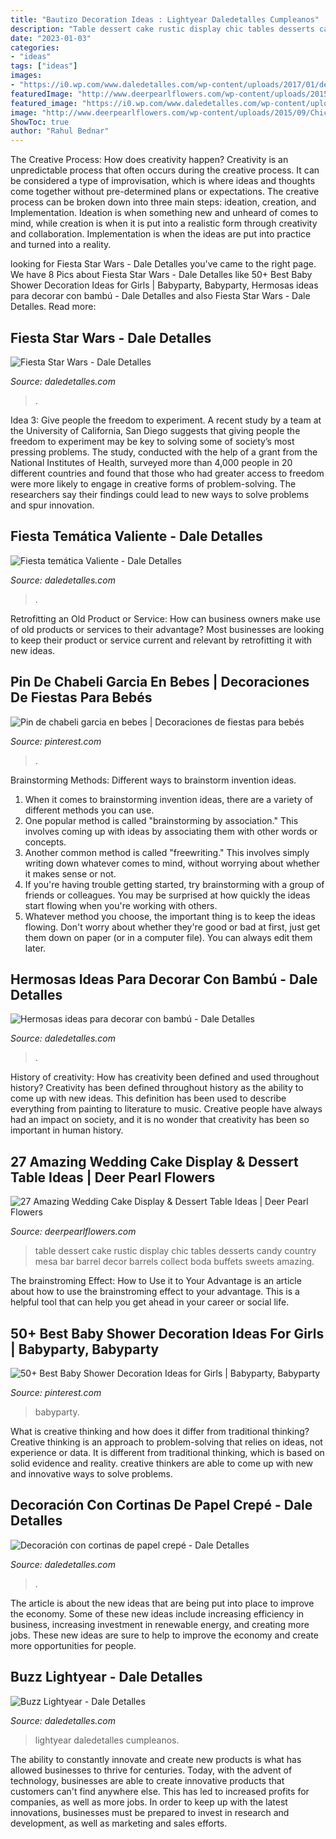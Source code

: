 ```yaml
---
title: "Bautizo Decoration Ideas : Lightyear Daledetalles Cumpleanos"
description: "Table dessert cake rustic display chic tables desserts candy country mesa bar barrel decor barrels collect boda buffets sweets amazing"
date: "2023-01-03"
categories:
- "ideas"
tags: ["ideas"]
images:
- "https://i0.wp.com/www.daledetalles.com/wp-content/uploads/2017/01/decoracion-con-bambu1.jpg"
featuredImage: "http://www.deerpearlflowers.com/wp-content/uploads/2015/09/Chic-Rustic-Wedding-Dessert-Table-Ideas.jpg"
featured_image: "https://i0.wp.com/www.daledetalles.com/wp-content/uploads/2017/01/decoracion-con-bambu1.jpg"
image: "http://www.deerpearlflowers.com/wp-content/uploads/2015/09/Chic-Rustic-Wedding-Dessert-Table-Ideas.jpg"
ShowToc: true
author: "Rahul Bednar"
---
```



The Creative Process: How does creativity happen?
Creativity is an unpredictable process that often occurs during the creative process. It can be considered a type of improvisation, which is where ideas and thoughts come together without pre-determined plans or expectations. The creative process can be broken down into three main steps: ideation, creation, and Implementation. Ideation is when something new and unheard of comes to mind, while creation is when it is put into a realistic form through creativity and collaboration. Implementation is when the ideas are put into practice and turned into a reality.

	

		
looking for Fiesta Star Wars - Dale Detalles you've came to the right page. We have 8 Pics about Fiesta Star Wars - Dale Detalles like 50+ Best Baby Shower Decoration Ideas for Girls | Babyparty, Babyparty, Hermosas ideas para decorar con bambú - Dale Detalles and also Fiesta Star Wars - Dale Detalles. Read more:
		
    
## Fiesta Star Wars - Dale Detalles

<img loading=lazy src="https://i2.wp.com/www.daledetalles.com/wp-content/uploads/2016/04/star-wars33.jpg?resize=696%2C1044" onerror="this.onerror=null;this.src='https://tse1.mm.bing.net/th?id=OIP.QoYP1UnrxURw-PRr1eYijQHaLH&amp;pid=15.1';" alt="Fiesta Star Wars - Dale Detalles">

_Source: daledetalles.com_

>. 

	

Idea 3: Give people the freedom to experiment.
A recent study by a team at the University of California, San Diego suggests that giving people the freedom to experiment may be key to solving some of society’s most pressing problems. The study, conducted with the help of a grant from the National Institutes of Health, surveyed more than 4,000 people in 20 different countries and found that those who had greater access to freedom were more likely to engage in creative forms of problem-solving. The researchers say their findings could lead to new ways to solve problems and spur innovation.

    
## Fiesta Temática Valiente - Dale Detalles

<img loading=lazy src="https://i2.wp.com/www.daledetalles.com/wp-content/uploads/2016/02/26-2.jpg" onerror="this.onerror=null;this.src='https://tse4.mm.bing.net/th?id=OIP.IoI4bE1eAEDT-HCWfekbDQHaLE&amp;pid=15.1';" alt="Fiesta temática Valiente - Dale Detalles">

_Source: daledetalles.com_

>. 

	

Retrofitting an Old Product or Service: How can business owners make use of old products or services to their advantage?
Most businesses are looking to keep their product or service current and relevant by retrofitting it with new ideas.

    
## Pin De Chabeli Garcia En Bebes | Decoraciones De Fiestas Para Bebés

<img loading=lazy src="https://i.pinimg.com/736x/ea/80/4b/ea804b4394b828289439bc69f06107d3.jpg" onerror="this.onerror=null;this.src='https://tse4.mm.bing.net/th?id=OIP.-MOQYSivHyQTU-rktnu_rQHaKX&amp;pid=15.1';" alt="Pin de chabeli garcia en bebes | Decoraciones de fiestas para bebés">

_Source: pinterest.com_

>. 

	

Brainstorming Methods: Different ways to brainstorm invention ideas.
1. When it comes to brainstorming invention ideas, there are a variety of different methods you can use.
2. One popular method is called "brainstorming by association." This involves coming up with ideas by associating them with other words or concepts.
3. Another common method is called "freewriting." This involves simply writing down whatever comes to mind, without worrying about whether it makes sense or not.
4. If you're having trouble getting started, try brainstorming with a group of friends or colleagues. You may be surprised at how quickly the ideas start flowing when you're working with others.
5. Whatever method you choose, the important thing is to keep the ideas flowing. Don't worry about whether they're good or bad at first, just get them down on paper (or in a computer file). You can always edit them later.

    
## Hermosas Ideas Para Decorar Con Bambú - Dale Detalles

<img loading=lazy src="https://i0.wp.com/www.daledetalles.com/wp-content/uploads/2017/01/decoracion-con-bambu1.jpg" onerror="this.onerror=null;this.src='https://tse1.mm.bing.net/th?id=OIP.pXLVxN8_bSR4u7z03dH1KAHaNK&amp;pid=15.1';" alt="Hermosas ideas para decorar con bambú - Dale Detalles">

_Source: daledetalles.com_

>. 

	

History of creativity: How has creativity been defined and used throughout history?
Creativity has been defined throughout history as the ability to come up with new ideas. This definition has been used to describe everything from painting to literature to music. Creative people have always had an impact on society, and it is no wonder that creativity has been so important in human history.

    
## 27 Amazing Wedding Cake Display &amp; Dessert Table Ideas | Deer Pearl Flowers

<img loading=lazy src="http://www.deerpearlflowers.com/wp-content/uploads/2015/09/Chic-Rustic-Wedding-Dessert-Table-Ideas.jpg" onerror="this.onerror=null;this.src='https://tse3.mm.bing.net/th?id=OIP.1VY7eG9JeHivK7z5VZ-C3gHaLH&amp;pid=15.1';" alt="27 Amazing Wedding Cake Display &amp; Dessert Table Ideas | Deer Pearl Flowers">

_Source: deerpearlflowers.com_

>table dessert cake rustic display chic tables desserts candy country mesa bar barrel decor barrels collect boda buffets sweets amazing. 

	

The brainstroming Effect: How to Use it to Your Advantage is an article about how to use the brainstroming effect to your advantage. This is a helpful tool that can help you get ahead in your career or social life.

    
## 50+ Best Baby Shower Decoration Ideas For Girls | Babyparty, Babyparty

<img loading=lazy src="https://i.pinimg.com/736x/ce/f5/92/cef592ada68e08aecfdc8aab96f11520.jpg" onerror="this.onerror=null;this.src='https://tse1.mm.bing.net/th?id=OIP.lZHL3jqR-wK4TqrMRByU6gHaJ3&amp;pid=15.1';" alt="50+ Best Baby Shower Decoration Ideas for Girls | Babyparty, Babyparty">

_Source: pinterest.com_

>babyparty. 

	

What is creative thinking and how does it differ from traditional thinking?
Creative thinking is an approach to problem-solving that relies on ideas, not experience or data. It is different from traditional thinking, which is based on solid evidence and reality. creative thinkers are able to come up with new and innovative ways to solve problems.

    
## Decoración Con Cortinas De Papel Crepé - Dale Detalles

<img loading=lazy src="https://i1.wp.com/www.daledetalles.com/wp-content/uploads/2016/08/decoracion-con-papel-creppe7.jpg" onerror="this.onerror=null;this.src='https://tse2.mm.bing.net/th?id=OIP.0EOvMXrU5VQqt_BK8aCABgHaLD&amp;pid=15.1';" alt="Decoración con cortinas de papel crepé - Dale Detalles">

_Source: daledetalles.com_

>. 

	

The article is about the new ideas that are being put into place to improve the economy. Some of these new ideas include increasing efficiency in business, increasing investment in renewable energy, and creating more jobs. These new ideas are sure to help to improve the economy and create more opportunities for people.

    
## Buzz Lightyear - Dale Detalles

<img loading=lazy src="https://i0.wp.com/www.daledetalles.com/wp-content/uploads/2016/03/9-15.jpg?resize=696%2C522" onerror="this.onerror=null;this.src='https://tse3.mm.bing.net/th?id=OIP.37jLgFJXH-jRWRC5z9qUQgHaFj&amp;pid=15.1';" alt="Buzz Lightyear - Dale Detalles">

_Source: daledetalles.com_

>lightyear daledetalles cumpleanos. 

	

The ability to constantly innovate and create new products is what has allowed businesses to thrive for centuries. Today, with the advent of technology, businesses are able to create innovative products that customers can't find anywhere else. This has led to increased profits for companies, as well as more jobs. In order to keep up with the latest innovations, businesses must be prepared to invest in research and development, as well as marketing and sales efforts.

